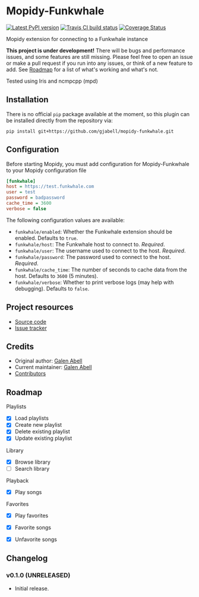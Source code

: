 # Mopidy-Funkwhale

[![](https://img.shields.io/pypi/v/Mopidy-Funkwhale.svg?style=flat "Latest PyPI version")](https://pypi.python.org/pypi/Mopidy-Funkwhale/)
[![](https://travis-ci.com/gjabell/mopidy-funkwhale.svg?branch=master "Travis CI build status")](https://travis-ci.com/gjabell/mopidy-funkwhale)
[![Coverage Status](https://coveralls.io/repos/github/gjabell/mopidy-funkwhale/badge.svg?branch=master)](https://coveralls.io/github/gjabell/mopidy-funkwhale?branch=master)

Mopidy extension for connecting to a Funkwhale instance

**This project is under development!** There will be bugs and performance issues, and some features are still missing. Please feel free to open an issue or make a pull request if you run into any issues, or think of a new feature to add. See [Roadmap](#roadmap) for a list of what's working and what's not.

Tested using Iris and ncmpcpp (mpd)

## Installation

There is no official `pip` package available at the moment, so this plugin can be installed directly from the repository via:

`pip install git+https://github.com/gjabell/mopidy-funkwhale.git`


## Configuration

Before starting Mopidy, you must add configuration for
Mopidy-Funkwhale to your Mopidy configuration file

```ini
[funkwhale]
host = https://test.funkwhale.com
user = test
password = badpassword
cache_time = 3600
verbose = false
```

The following configuration values are available:

- `funkwhale/enabled`: Whether the Funkwhale extension should be enabled. Defaults to `true`.
- `funkwhale/host`: The Funkwhale host to connect to. *Required*.
- `funkwhale/user`: The username used to connect to the host. *Required*.
- `funkwhale/password`: The password used to connect to the host. *Required*.
- `funkwhale/cache_time`: The number of seconds to cache data from the host. Defaults to `3600` (5 minutes).
- `funkwhale/verbose`: Whether to print verbose logs (may help with debugging). Defaults to `false`.

## Project resources

- [Source code](https://github.com/gjabell/mopidy-funkwhale)
- [Issue tracker](https://github.com/gjabell/mopidy-funkwhale/issues)


## Credits

- Original author: [Galen Abell](https://github.com/gjabell)
- Current maintainer: [Galen Abell](https://github.com/gjabell)
- [Contributors](https://github.com/gjabell/mopidy-funkwhale/graphs/contributors)


## Roadmap

Playlists
  - [x] Load playlists
  - [x] Create new playlist
  - [x] Delete existing playlist
  - [x] Update existing playlist

Library
  - [x] Browse library
  - [ ] Search library

Playback
  - [x] Play songs

Favorites
  - [x] Play favorites
  - [x] Favorite songs
  - [x] Unfavorite songs


## Changelog

### v0.1.0 (UNRELEASED)

- Initial release.
